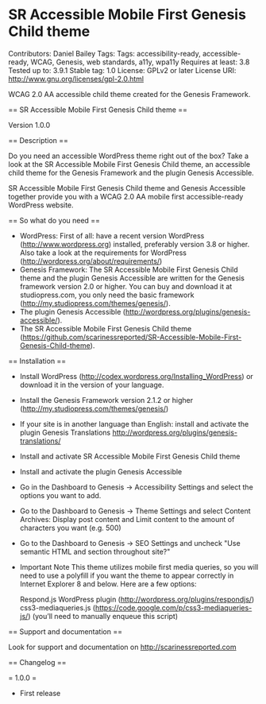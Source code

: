 SR Accessible Mobile First Genesis Child theme
======
Contributors: Daniel Bailey
Tags: Tags: accessibility-ready, accessible-ready, WCAG, Genesis, web standards, a11y, wpa11y
Requires at least: 3.8
Tested up to: 3.9.1
Stable tag: 1.0
License: GPLv2 or later
License URI: http://www.gnu.org/licenses/gpl-2.0.html

WCAG 2.0 AA accessible child theme created for the Genesis Framework.

== SR Accessible Mobile First Genesis Child theme ==

Version 1.0.0

== Description ==

Do you need an accessible WordPress theme right out of the box?
Take a look at the SR Accessible Mobile First Genesis Child theme, an accessible child theme for the Genesis Framework and the plugin Genesis Accessible.

SR Accessible Mobile First Genesis Child theme and Genesis Accessible together provide you with a WCAG 2.0 AA mobile first accessible-ready WordPress website.

== So what do you need ==

- WordPress: First of all: have a recent version WordPress (http://www.wordpress.org) installed, preferably version 3.8 or higher. Also take a look at the requirements for WordPress (http://wordpress.org/about/requirements/)
- Genesis Framework: The SR Accessible Mobile First Genesis Child theme and the plugin Genesis Accessible are written for the Genesis framework version 2.0 or higher.
You can buy and download it at studiopress.com, you only need the basic framework (http://my.studiopress.com/themes/genesis/).
- The plugin Genesis Accessible (http://wordpress.org/plugins/genesis-accessible/).
- The SR Accessible Mobile First Genesis Child theme (https://github.com/scarinessreported/SR-Accessible-Mobile-First-Genesis-Child-theme).

== Installation ==

- Install WordPress (http://codex.wordpress.org/Installing_WordPress) or download it in the version of your language.
- Install the Genesis Framework version 2.1.2 or higher (http://my.studiopress.com/themes/genesis/)
- If your site is in another language than English: install and activate the plugin Genesis Translations http://wordpress.org/plugins/genesis-translations/
- Install and activate SR Accessible Mobile First Genesis Child theme
- Install and activate the plugin Genesis Accessible
- Go in the Dashboard to Genesis → Accessibility Settings and select the options you want to add.
- Go to the Dashboard to Genesis → Theme Settings and select Content Archives: Display post content and Limit content to the amount of characters you want (e.g. 500)
- Go to the Dashboard to Genesis → SEO Settings and uncheck "Use semantic HTML and section throughout site?"

- Important Note
  This theme utilizes mobile first media queries, so you will need to use a polyfill if you want the theme to appear correctly in Internet Explorer 8 and below. Here are a few options:

  Respond.js WordPress plugin (http://wordpress.org/plugins/respondjs/)
  css3-mediaqueries.js (https://code.google.com/p/css3-mediaqueries-js/) (you’ll need to manually enqueue this script)


== Support and documentation ==

Look for support and documentation on http://scarinessreported.com

== Changelog ==

= 1.0.0 =
* First release